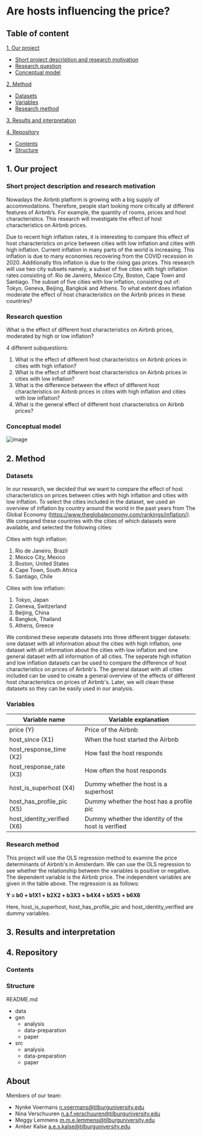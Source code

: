 # Are hosts influencing the price?

## Table of content
[1. Our project](https://github.com/course-dprep/team-assignment-team-6/edit/master/README.md#1-our-project)
- [Short project description and research motivation](https://github.com/course-dprep/team-assignment-team-6/edit/master/README.md#short-project-description-and-research-motivation)
- [Research question](https://github.com/course-dprep/team-assignment-team-6/edit/master/README.md#research-question)
- [Conceptual model](https://github.com/course-dprep/team-assignment-team-6/edit/master/README.md#conceptual-model)
                                                                                                                  
[2. Method](https://github.com/course-dprep/team-assignment-team-6/edit/master/README.md#2-method)
- [Datasets](https://github.com/course-dprep/team-assignment-team-6/edit/master/README.md#datasets)
- [Variables](https://github.com/course-dprep/team-assignment-team-6/edit/master/README.md#variables)
- [Research method](https://github.com/course-dprep/team-assignment-team-6/edit/master/README.md#research-method)

[3. Results and interpretation](https://github.com/course-dprep/team-assignment-team-6/edit/master/README.md#results-and-interpretation)

[4. Repository](https://github.com/course-dprep/team-assignment-team-6/edit/master/README.md#4-repository)
- [Contents](https://github.com/course-dprep/team-assignment-team-6/edit/master/README.md#contents)
- [Structure](https://github.com/course-dprep/team-assignment-team-6/edit/master/README.md#structure)

## 1. Our project

### Short project description and research motivation

Nowadays the Airbnb platform is growing with a big supply of accommodations. 
Therefore, people start looking more critically at different features of Airbnb’s. For example, the quantity of rooms, prices and host characteristics. This research
will investigate the effect of host characteristics on Airbnb prices. 

Due to recent high inflation rates, it is interesting to compare this effect of host characteristics on price between cities with low inflation and cities with high
inflation. Current inflation in many parts of the world is increasing. This inflation is due to many economies recovering from the COVID recession in 2020.
Additionally this inflation is due to the rising gas prices. This research will use two city subsets namely, a subset of five cities with high inflation rates
consisting of: Rio de Janeiro, Mexico City, Boston, Cape Town and Santiago. The subset of five cities with low inflation, consisting out of: Tokyo, Geneva, Beijing,
Bangkok and Athens. To what extent does inflation moderate the effect of host characteristics on the Airbnb prices in these countries? 


### Research question

What is the effect of different host characteristics on Airbnb prices, moderated by high or low inflation?

4 different subquestions:
1. What is the effect of different host characteristics on Airbnb prices in cities with high inflation?
2. What is the effect of different host characteristics on Airbnb prices in cities with low inflation?
3. What is the difference between the effect of different host characteristics on Airbnb prices in cities with high inflation and cities with low inflation?
4. What is the general effect of different host characteristics on Airbnb prices?

### Conceptual model
![image](https://user-images.githubusercontent.com/62336902/192232633-675a6e58-f2f6-495f-84c4-18f69bdccef7.png)


## 2. Method

### Datasets

In our research, we decided that we want to compare the effect of host characteristics on prices between cities with high inflation and cities with low inflation. To select the cities included in the dataset, we used an overview of inflation by country around the world in the past years from The Global Economy (https://www.theglobaleconomy.com/rankings/inflation/). We compared these countries with the cities of which datasets were available, and selected the following cities:

Cities with high inflation:
1. Rio de Janeiro, Brazil
2. Mexico City, Mexico
3. Boston, United States
4. Cape Town, South Africa
5. Santiago, Chile

Cities with low inflation:
1. Tokyo, Japan
2. Geneva, Switzerland
3. Beijing, China
4. Bangkok, Thailand
5. Athens, Greece

We combined these seperate datasets into three different bigger datasets: one dataset with all information about the cities with high inflation, one dataset with all information about the cities with low inflation and one general dataset with all information of all cities. The seperate high inflation and low inflation datasets can be used to compare the difference of host characteristics on prices of Airbnb's. The general dataset with all cities included can be used to create a general overview of the effects of different host characteristics on prices of Airbnb's. Later, we will clean these datasets so they can be easily used in our analysis.

### Variables

| **Variable name**             | **Variable explanation**                           |
| ----------------------------- |----------------------------------------------------|
| price                   (Y)   | Price of the Airbnb                                |
| host_since              (X1)  | When the host started the Airbnb                   |
| host_response_time      (X2)  | How fast the host responds                         |
| host_response_rate      (X3)  | How often the host responds                        |
| host_is_superhost       (X4)  | Dummy whether the host is a superhost              |
| host_has_profile_pic    (X5)  | Dummy whether the host has a profile pic           |
| host_identity_verified  (X6)  | Dummy whether the identity of the host is verified |


### Research method

This project will use the OLS regression method to examine the price determinants of Airbnb's in Amsterdam. We can use the OLS regression to see whether the relationship between the variables is positive or negative. The dependent variable is the Airbnb price. The independent variables are given in the table above. The regression is as follows:

**Y = b0 + b1X1 + b2X2 + b3X3 + b4X4 + b5X5 + b6X6**


Here, host_is_superhost, host_has_profile_pic and host_identity_verified are dummy variables.

## 3. Results and interpretation

## 4. Repository

### Contents

### Structure 
README.md
- data
- gen 
  * analysis
  * data-preparation
  * paper
- src
  * analysis
  * data-preparation
  * paper
  

## About
Members of our team: 
- Nynke Voermans
  n.voermans@tilburguniversity.edu
- Nina Verschuuren
  n.a.f.verschuuren@tilburguniversity.edu
- Meggy Lemmens
  m.m.e.lemmens@tilburguniversity.edu
- Amber Kalse
  a.e.s.kalse@tilburguniversity.edu



